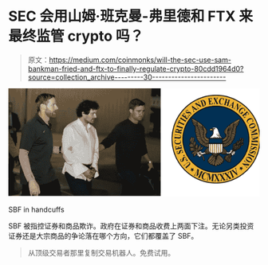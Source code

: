 # SEC 会用山姆·班克曼-弗里德和 FTX 来最终监管 crypto 吗？

> 原文：<https://medium.com/coinmonks/will-the-sec-use-sam-bankman-fried-and-ftx-to-finally-regulate-crypto-80cdd1964d0?source=collection_archive---------30----------------------->

![](img/5b99620daf1e85d378482e73db1b77c6.png)

SBF in handcuffs

SBF 被指控证券和商品欺诈。政府在证券和商品收费上两面下注。无论另类投资证券还是大宗商品的争论落在哪个方向，它们都覆盖了 SBF。

> 从顶级交易者那里复制交易机器人。免费试用。